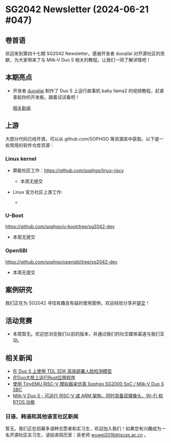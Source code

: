 # SG2042 Newsletter (2024-06-21 #047)

## 卷首语

欢迎来到第四十七期 SG2042 Newsletter。感谢开发者 duoqilai 对开源社区的贡献，为大家带来了与 Milk-V Duo S 相关的教程。让我们一同了解详情吧！

## 本期亮点

+ 开发者 [duoqilai][个人主页] 制作了 Duo S 上运行故事机 baby llama2 的视频教程，赶紧拿起你的开发板，跟着试试看吧！

  [相关新闻](https://www.bilibili.com/video/BV1dn4y197UW)
  
  [个人主页]:https://space.bilibili.com/1829697

## 上游

大部分代码已经开源，可以从 github.com/SOPHGO 等资源库中获取。以下是一些常用的软件仓库资源：

### Linux kernel

+ 算能社区工作：https://github.com/sophgo/linux-riscv

  +  本周无提交

+ Linux 官方社区上游工作:

  + 


### U-Boot

https://github.com/sophgo/u-boot/tree/sg2042-dev

+ 本周无提交

### OpenSBI

https://github.com/sophgo/opensbi/tree/sg2042-dev 

+ 本周无提交

## 案例研究

我们正在为 SG2042 寻找有趣且有益的使用案例，欢迎经验分享并[提交](https://github.com/sophgocommunity/SG2042-Newsletter/pulls)！

## 活动竞赛

- 本周暂无。欢迎您浏览我们以前的版本，并通过我们的社交媒体渠道与我们互动。

## 相关新闻

+ [在 Duo S 上使用 TDL SDK 高效部署人脸检测模型][news-1]
+ [在Duo大核上运行Rust应用程序][news-2]
+ [使用 TinyEMU RISC-V 模拟器来仿真 Sophgo SG2000 SoC / Milk-V Duo S SBC][news-3]
+ [Milk-V Duo S - 可运行 RISC-V 或 ARM 架构，同时具备双摄像头、Wi-Fi 和 RTOS 功能][news-4]

[news-1]:https://mp.weixin.qq.com/s/xhkpy2o7fzz8--819NxmAg
[news-2]:https://community.milkv.io/t/running-rust-application-on-the-linux-side-of-the-duo/2224
[news-3]:https://github.com/lupyuen2/sg2000-emulator
[news-4]:https://www.youtube.com/watch?v=k98xevAmmp8&t=697s

### 日语、韩语和其他语言社区新闻

暂无。我们正在招募多语种志愿者和实习生，欢迎加入我们！如果您有兴趣成为一名开源社区实习生，请投递简历至：吴老师 [wuwei2016@iscas.ac.cn](mailto:wuwei2016@iscas.ac.cn) 。